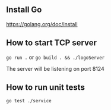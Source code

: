 ## Install Go
https://golang.org/doc/install

## How to start TCP server
`go run .` or `go build . && ./logoServer`

The server will be listening on port 8124

## How to run unit tests
`go test ./service`
